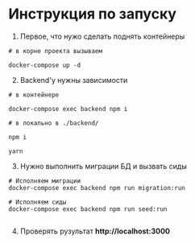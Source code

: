 # Инструкция по запуску

1. Первое, что нужо сделать поднять контейнеры

```
# в корне проекта вызываем

docker-compose up -d
```

2. Backend'у нужны зависимости

```
# в контейнере

docker-compose exec backend npm i

# в локально в ./backend/

npm i

yarn
```

3. Нужно выполнить миграции БД и вызвать сиды

```
# Исполняем миграции
docker-compose exec backend npm run migration:run

# Исполняем сиды
docker-compose exec backend npm run seed:run


```

4. Проверять рузультат **http://localhost:3000**

